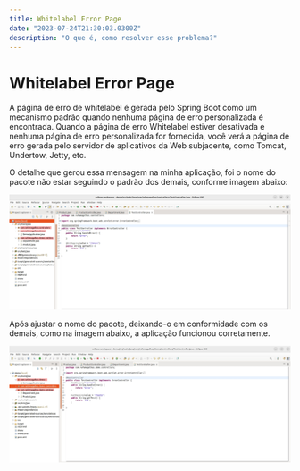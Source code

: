 ```yaml
---
title: Whitelabel Error Page
date: "2023-07-24T21:30:03.0300Z"
description: "O que é, como resolver esse problema?"
---
```


# Whitelabel Error Page


A página de erro de whitelabel é gerada pelo Spring Boot como um mecanismo padrão quando nenhuma página de erro personalizada é encontrada. Quando a página de erro Whitelabel estiver desativada e nenhuma página de erro personalizada for fornecida, você verá a página de erro gerada pelo servidor de aplicativos da Web subjacente, como Tomcat, Undertow, Jetty, etc.

O detalhe que gerou essa mensagem na minha aplicação, foi o nome do pacote não estar seguindo o padrão dos demais, conforme imagem abaixo:

![wrong-package-name](./../../../src/images/package-error.jpg)

Após ajustar o nome do pacote, deixando-o em conformidade com os demais, como na imagem abaixo, a aplicação funcionou corretamente.

![wrong-package-name](./../../../src/images/package-resolved.jpg)